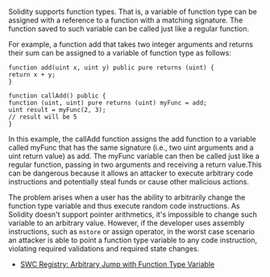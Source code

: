 Solidity supports function types. That is, a variable of function type can be assigned with a reference to a function with a matching signature. The function saved to such variable can be called just like a regular function.

For example, a function add that takes two integer arguments and returns their sum can be assigned to a variable of function type as follows:


    function add(uint x, uint y) public pure returns (uint) {
    return x + y;
    }

    function callAdd() public {
    function (uint, uint) pure returns (uint) myFunc = add;
    uint result = myFunc(2, 3);
    // result will be 5
    }

In this example, the callAdd function assigns the add function to a variable called myFunc that has the same signature (i.e., two uint arguments and a uint return value) as add. The myFunc variable can then be called just like a regular function, passing in two arguments and receiving a return value.This can be dangerous because it allows an attacker to execute arbitrary code instructions and potentially steal funds or cause other malicious actions.

The problem arises when a user has the ability to arbitrarily change the function type variable and thus execute random code instructions. As Solidity doesn't support pointer arithmetics, it's impossible to change such variable to an arbitrary value. However, if the developer uses assembly instructions, such as `mstore` or assign operator, in the worst case scenario an attacker is able to point a function type variable to any code instruction, violating required validations and required state changes.

- [SWC Registry: Arbitrary Jump with Function Type Variable](https://smartcontractsecurity.github.io/SWC-registry/docs/SWC-127)
